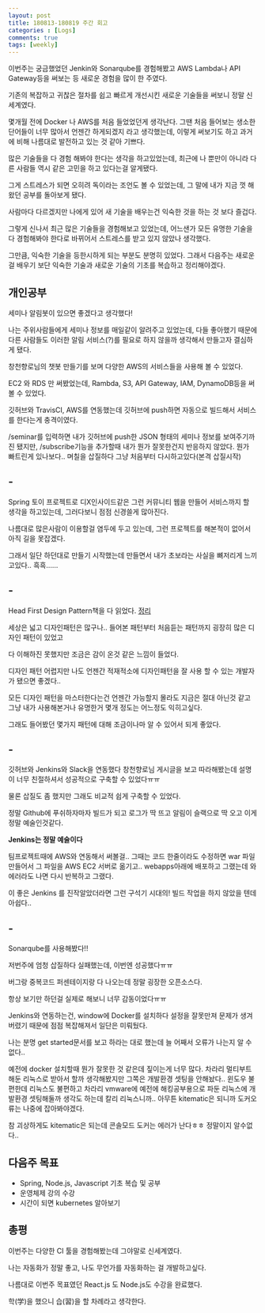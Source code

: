 ```yaml
---
layout: post
title: 180813-180819 주간 회고
categories : [Logs]
comments: true
tags: [weekly]
---
```


이번주는 궁금했었던 Jenkin와 Sonarqube를 경험해봤고 AWS Lambda나 API Gateway등을 써보는 등 새로운 경험을 많이 한 주였다.

기존의 복잡하고 귀찮은 절차를 쉽고 빠르게 개선시킨 새로운 기술들을 써보니 정말 신세계였다.

몇개월 전에 Docker 나 AWS를 처음 들었었던게 생각난다. 그땐 처음 들어보는 생소한 단어들이 너무 많아서 언젠간 하게되겠지 라고 생각했는데, 이렇게 써보기도 하고 과거에 비해 나름대로 발전하고 있는 것 같아 기쁘다.

많은 기술들을 다 경험 해봐야 한다는 생각을 하고있었는데, 최근에 나 뿐만이 아니라 다른 사람들 역시 같은 고민을 하고 있다는걸 알게됐다. 

그게 스트레스가 되면 오히려 독이라는 조언도 볼 수 있었는데, 그 말에 내가 지금 껏 해왔던 공부를 돌아보게 됐다.

사람마다 다르겠지만 나에게 있어 새 기술을 배우는건 익숙한 것을 하는 것 보다 즐겁다.

그렇게 신나서 최근 많은 기술들을 경험해보고 있었는데, 어느샌가 모든 유명한 기술을 다 경험해봐야 한다로 바뀌어서 스트레스를 받고 있지 않았나 생각했다.

그만큼, 익숙한 기술을 등한시하게 되는 부분도 분명히 있었다. 그래서 다음주는 새로운걸 배우기 보단 익숙한 기술과 새로운 기술의 기초를 복습하고 정리해야겠다.



## 개인공부 

세미나 알림봇이 있으면 좋겠다고 생각했다!

나는 주위사람들에게 세미나 정보를 매일같이 알려주고 있었는데, 다들 좋아했기 때문에 다른 사람들도 이러한 알림 서비스(?)를 필요로 하지 않을까 생각해서 만들고자 결심하게 됐다. 

창천향로님의 챗봇 만들기를 보며 다양한 AWS의 서비스들을 사용해 볼 수 있었다.

EC2 와 RDS 만 써봤었는데, Rambda, S3, API Gateway, IAM, DynamoDB등을 써볼 수 있었다.

깃허브와 TravisCI, AWS를 연동했는데 깃허브에 push하면 자동으로 빌드해서 서비스를 한다는게 충격이였다. 

/seminar를 입력하면 내가 깃허브에 push한 JSON 형태의 세미나 정보를 보여주기까진 됐지만, /subscribe기능을 추가할때 내가 뭔가 잘못한건지 반응하지 않았다. 뭔가 빠트린게 있나보다.. 며칠을 삽질하다 그냥 처음부터 다시하고있다(본격 삽질시작)



## -

Spring 토이 프로젝트로 디X인사이드같은 그런 커뮤니티 웹을 만들어 서비스까지 할 생각을 하고있는데, 그러다보니 점점 신경쓸게 많아진다. 

나름대로 많은사람이 이용할걸 염두에 두고 있는데, 그런 프로젝트를 해본적이 없어서 아직 길을 못잡겠다.

그래서 일단 하던대로 만들기 시작했는데 만들면서 내가 초보라는 사실을 뼈저리게 느끼고있다.. 흑흑......



## -

Head First Design Pattern책을 다 읽었다. [정리](https://sehajyang.github.io/study/2018/08/19/design-pattern.html)

세상은 넓고 디자인패턴은 많구나.. 들어본 패턴부터 처음듣는 패턴까지 굉장히 많은 디자인 패턴이 있었고

다 이해하진 못했지만 조금은 감이 온것 같은 느낌이 들었다.

디자인 패턴 어렵지만 나도 언젠간 적재적소에 디자인패턴을 잘 사용 할 수 있는 개발자가 됐으면 좋겠다..

모든 디자인 패턴을 마스터한다는건 언젠간 가능할지 몰라도 지금은 절대 아닌것 같고 그냥 내가 사용해본거나 유명한거 몇개 정도는 어느정도 익히고싶다.

그래도 들어봤던 몇가지 패턴에 대해 조금이나마 알 수 있어서 되게 좋았다.



## -

깃허브와 Jenkins와 Slack을 연동했다 창천향로님 게시글을 보고 따라해봤는데 설명이 너무 친절하셔서 성공적으로 구축할 수 있었다ㅠㅠ

물론 삽질도 좀 했지만 그래도 비교적 쉽게 구축할 수 있었다.

정말 Github에 푸쉬하자마자 빌드가 되고 로그가 딱 뜨고 알림이 슬랙으로 딱 오고 이게 정말 예술인것같다.

**Jenkins는 정말 예술이다**

팀프로젝트때에 AWS와 연동해서 써볼걸.. 그때는 코드 한줄이라도 수정하면 war 파일만들어서 그 파일을 AWS EC2 서버로 옮기고.. webapps아래에 배포하고 그랬는데 와 에러라도 나면 다시 반복하고 그랬다. 

이 좋은 Jenkins 를 진작알았더라면 그런 구석기 시대의! 빌드 작업을 하지 않았을 텐데 아쉽다..



## -

Sonarqube를 사용해봤다!! 

저번주에 엄청 삽질하다 실패했는데, 이번엔 성공했다ㅠㅠ 

버그랑 중복코드 퍼센테이지랑 다 나오는데 정말 굉장한 오픈소스다.

항상 보기만 하던걸 실제로 해보니 너무 감동이었다ㅠㅠ 

 Jenkins와 연동하는건, window에 Docker를 설치하다 설정을 잘못만져 문제가 생겨버렸기 때문에 점점 복잡해져서 일단은 미뤄뒀다. 

나는 분명 get started문서를 보고 하라는 대로 했는데 늘 어째서 오류가 나는지 알 수 없다..

예전에 docker 설치할때 뭔가 잘못한 것 같은데 짚이는게 너무 많다. 차라리 멀티부트 해둔 리눅스로 받아서 할까 생각해봤지만 그쪽은 개발환경 셋팅을 안해놨다.. 윈도우 불편한데 리눅스도 불편하고 차라리 vmware에 예전에 해킹공부용으로 파둔 리눅스에 개발환경 셋팅해둘까 생각도 하는데 칼리 리눅스니까.. 아무튼 kitematic은 되니까 도커오류는 나중에 잡아봐야겠다.

참 괴상하게도 kitematic은 되는데 콘솔모드 도커는 에러가 난다ㅎㅎ 정말이지 알수없다..



## 다음주 목표

* Spring, Node.js, Javascript 기초 복습 및 공부
* 운영체제 강의 수강
* 시간이 되면 kubernetes 알아보기



## 총평

이번주는 다양한 CI 툴을 경험해봤는데 그야말로 신세계였다.

나는 자동화가 정말 좋고, 나도 무언가를 자동화하는 걸 개발하고싶다.

나름대로 이번주 목표였던 React.js 도 Node.js도 수강을 완료했다. 

학(学)을 했으니 습(習)을 할 차례라고 생각한다.
